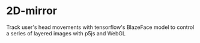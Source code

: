 # 2D-mirror
Track user's head movements with tensorflow's BlazeFace model to control a series of layered images with p5js and WebGL
